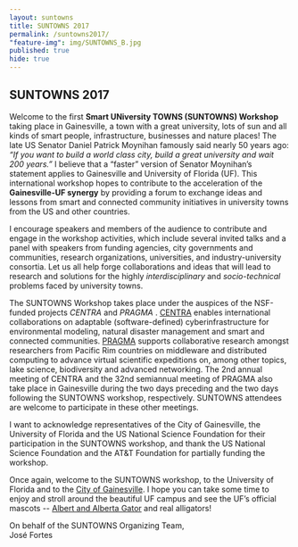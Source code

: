 ```yaml
---
layout: suntowns
title: SUNTOWNS 2017
permalink: /suntowns2017/
"feature-img": img/SUNTOWNS_B.jpg
published: true
hide: true
---
```


## SUNTOWNS 2017

<p>
Welcome to the first <b>Smart UNiversity TOWNS (SUNTOWNS) Workshop</b> taking place in Gainesville, a town with a great university, lots of sun and all kinds of smart people, infrastructure, businesses and nature places! The late US Senator Daniel Patrick Moynihan famously said nearly 50 years ago:<i> “If you want to build a world class city, build a great university and wait 200 years.”</i> I believe that a “faster” version of Senator Moynihan’s statement applies to Gainesville and University of Florida (UF). This international workshop hopes to contribute to the acceleration of the <b>Gainesville-UF synergy</b> by providing a forum to exchange ideas and lessons from smart and connected community initiatives in university towns from the US and other countries. 
</p>
<p>
I encourage speakers and members of the audience to contribute and engage in the workshop activities, which include several invited talks and a panel with speakers from funding agencies, city governments and communities, research organizations, universities, and industry-university consortia. Let us all help forge collaborations and ideas that will lead to research and solutions for the highly <i>interdisciplinary</i> and <i>socio-technical</i> problems faced by university towns.
</p>
<p>
The SUNTOWNS Workshop takes place under the auspices of the NSF-funded projects <i>CENTRA</i> and <i>PRAGMA</i> . <a href="http://www.globalcentra.org/about/" target="_blank">CENTRA</a> enables international collaborations on adaptable (software-defined) cyberinfrastructure for environmental modeling, natural disaster management and smart and connected communities. <a href="http://www.pragma-grid.net" target="_blank">PRAGMA</a> supports collaborative research amongst researchers from Pacific Rim countries on middleware and distributed computing to advance virtual scientific expeditions on, among other topics, lake science, biodiversity and advanced networking. The 2nd annual meeting of CENTRA and the 32nd semiannual meeting of PRAGMA also take place in Gainesville during the two days preceding and the two days following the SUNTOWNS workshop, respectively. SUNTOWNS attendees are welcome to participate in these other meetings. 
</p>
<p>
I want to acknowledge representatives of the City of Gainesville, the University of Florida and the US National Science Foundation for their participation in the SUNTOWNS workshop, and thank the US National Science Foundation and the AT&T Foundation for partially funding the workshop. 
</p>
<p>
Once again, welcome to the SUNTOWNS workshop, to the University of Florida and to the <a href="http://www.cityofgainesville.org" target="_blank">City of Gainesville</a>. I hope you can take some time to enjoy and stroll around the beautiful UF campus and see the UF’s official mascots -- <a href="http://floridagators.com/sports/2015/12/10/_spirit_mascots_history_.aspx" target="_blank">Albert and Alberta Gator</a> and real alligators!
</p>
On behalf of the SUNTOWNS Organizing Team, <br />
José Fortes
